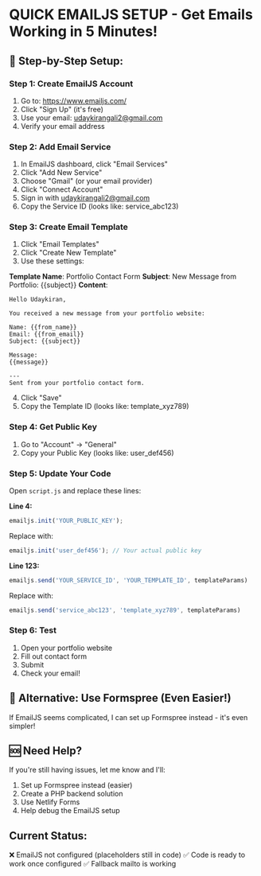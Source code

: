 # QUICK EMAILJS SETUP - Get Emails Working in 5 Minutes!

## 🚀 Step-by-Step Setup:

### Step 1: Create EmailJS Account
1. Go to: https://www.emailjs.com/
2. Click "Sign Up" (it's free)
3. Use your email: udaykirangali2@gmail.com
4. Verify your email address

### Step 2: Add Email Service
1. In EmailJS dashboard, click "Email Services"
2. Click "Add New Service"
3. Choose "Gmail" (or your email provider)
4. Click "Connect Account"
5. Sign in with udaykirangali2@gmail.com
6. Copy the Service ID (looks like: service_abc123)

### Step 3: Create Email Template
1. Click "Email Templates"
2. Click "Create New Template"
3. Use these settings:

**Template Name**: Portfolio Contact Form
**Subject**: New Message from Portfolio: {{subject}}
**Content**:
```
Hello Udaykiran,

You received a new message from your portfolio website:

Name: {{from_name}}
Email: {{from_email}}
Subject: {{subject}}

Message:
{{message}}

---
Sent from your portfolio contact form.
```

4. Click "Save"
5. Copy the Template ID (looks like: template_xyz789)

### Step 4: Get Public Key
1. Go to "Account" → "General"
2. Copy your Public Key (looks like: user_def456)

### Step 5: Update Your Code
Open `script.js` and replace these lines:

**Line 4:**
```javascript
emailjs.init('YOUR_PUBLIC_KEY');
```
Replace with:
```javascript
emailjs.init('user_def456'); // Your actual public key
```

**Line 123:**
```javascript
emailjs.send('YOUR_SERVICE_ID', 'YOUR_TEMPLATE_ID', templateParams)
```
Replace with:
```javascript
emailjs.send('service_abc123', 'template_xyz789', templateParams)
```

### Step 6: Test
1. Open your portfolio website
2. Fill out contact form
3. Submit
4. Check your email!

## 🔧 Alternative: Use Formspree (Even Easier!)

If EmailJS seems complicated, I can set up Formspree instead - it's even simpler!

## 🆘 Need Help?
If you're still having issues, let me know and I'll:
1. Set up Formspree instead (easier)
2. Create a PHP backend solution
3. Use Netlify Forms
4. Help debug the EmailJS setup

## Current Status:
❌ EmailJS not configured (placeholders still in code)
✅ Code is ready to work once configured
✅ Fallback mailto is working

